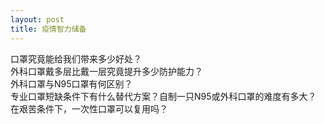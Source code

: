 ```yaml
---
layout: post
title: 疫情智力储备
---
```

口罩究竟能给我们带来多少好处？  
外科口罩戴多层比戴一层究竟提升多少防护能力？  
外科口罩与N95口罩有何区别？  
专业口罩短缺条件下有什么替代方案？自制一只N95或外科口罩的难度有多大？  
在艰苦条件下，一次性口罩可以复用吗？  
